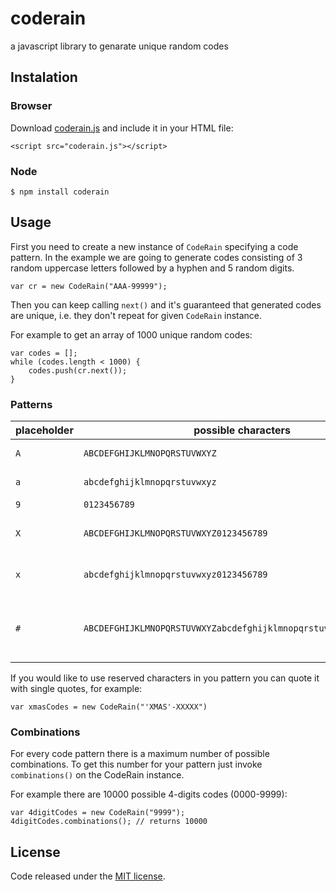 # coderain
a javascript library to genarate unique random codes

## Instalation

### Browser

Download [coderain.js](https://raw.githubusercontent.com/toolity/coderain/master/coderain.js) and include it in your HTML file:
```
<script src="coderain.js"></script>
```

### Node
```
$ npm install coderain
```

## Usage

First you need to create a new instance of `CodeRain` specifying a code pattern.
In the example we are going to generate codes consisting of 3 random uppercase
letters followed by a hyphen and 5 random digits.

```
var cr = new CodeRain("AAA-99999");
```

Then you can keep calling `next()` and it's guaranteed that generated codes are
unique, i.e. they don't repeat for given `CodeRain` instance.

For example to get an array of 1000 unique random codes:

```
var codes = [];
while (codes.length < 1000) {
    codes.push(cr.next());
}
```

### Patterns

| placeholder | possible characters                                              | description                              |
|-------------|------------------------------------------------------------------|------------------------------------------|
| `A`         | `ABCDEFGHIJKLMNOPQRSTUVWXYZ`                                     | uppercase letters                        |
| `a`         | `abcdefghijklmnopqrstuvwxyz`                                     | lowercase letters                        |
| `9`         | `0123456789`                                                     | digits                                   |
| `X`         | `ABCDEFGHIJKLMNOPQRSTUVWXYZ0123456789`                           | uppercase letters + digits               |
| `x`         | `abcdefghijklmnopqrstuvwxyz0123456789`                           | lowercase letters + digits               |
| `#`         | `ABCDEFGHIJKLMNOPQRSTUVWXYZabcdefghijklmnopqrstuvwxyz0123456789` | uppercase and lowercase letters + digits |

If you would like to use reserved characters in you pattern you can quote it with
single quotes, for example:

`var xmasCodes = new CodeRain("'XMAS'-XXXXX")`

### Combinations

For every code pattern there is a maximum number of possible combinations. 
To get this number for your pattern just invoke `combinations()` on the CodeRain instance.

For example there are 10000 possible 4-digits codes (0000-9999):

```
var 4digitCodes = new CodeRain("9999");
4digitCodes.combinations(); // returns 10000
```

## License

Code released under the [MIT license](LICENSE).